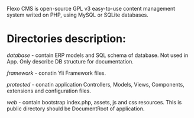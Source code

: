 Flexo CMS is open-source GPL v3 easy-to-use content management system writed on PHP, using MySQL or SQLite databases.

Directories description:
========================

*database* - contain ERP models and SQL schema of database. Not used in App. Only describe DB structure for documentation.

*framework* - conatin Yii Framework files.

*protected* - conatin application Controllers, Models, Views, Components, extensions and configuration files.

*web* - contain bootstrap index.php, assets, js and css resources. This is public directory should be DocumentRoot of application.

